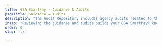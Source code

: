 ```yaml
---
title: GSA SmartPay - Guidance & Audits
pageTitle: Guidance & Audits
description: "The Audit Repository includes agency audits related to the GSA SmartPay program."
intro: "Reviewing the guidance and audits builds your GSA SmartPay® knowledge and strengthens your charge card program."
order: 0
slug: "./"

---
```

